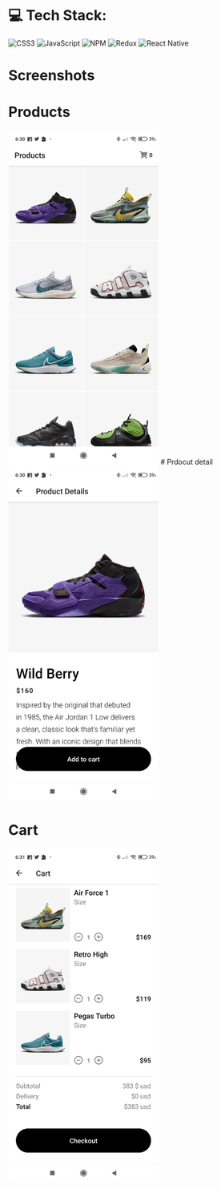 # 💻 Tech Stack:
![CSS3](https://img.shields.io/badge/css3-%231572B6.svg?style=for-the-badge&logo=css3&logoColor=white) ![JavaScript](https://img.shields.io/badge/javascript-%23323330.svg?style=for-the-badge&logo=javascript&logoColor=%23F7DF1E)  ![NPM](https://img.shields.io/badge/NPM-%23000000.svg?style=for-the-badge&logo=npm&logoColor=white)  ![Redux](https://img.shields.io/badge/redux-%23593d88.svg?style=for-the-badge&logo=redux&logoColor=white) 
![React Native](https://img.shields.io/badge/react_native-%2320232a.svg?style=for-the-badge&logo=react&logoColor=%2361DAFB)

# Screenshots

 # Products 
  <img src="images/Screenshot_2023-04-07-06-30-33-018_com.zangets404.NikeApp.jpg" alt="Image" style="width: 300px;">
# Prdocut detail
<img src="images/Screenshot_2023-04-07-06-30-46-193_com.zangets404.NikeApp.jpg" alt="Image" style="width: 300px;">

# Cart
<img src="images/Screenshot_2023-04-07-06-31-02-671_com.zangets404.NikeApp.jpg" alt="Image" style="width: 300px;">






